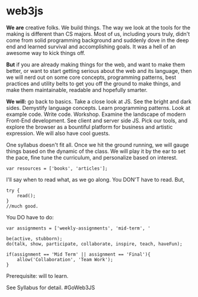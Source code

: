 # web3js

**We are** creative folks. We build things. The way we look at the tools for the making is different than CS majors. Most of us, including yours truly, didn't come from solid programming background and suddenly dove in the deep end and learned survival and accomplishing goals. It was a hell of an awesome way to kick things off.

**But** if you are already making things for the web, and want to make them better, or want to start getting serious about the web and its language, then we will nerd out on some core concepts, programming patterns, best practices and utility belts to get you off the ground to make things, and make them maintainable, readable and hopefully smarter.

**We will:** go back to basics. Take a close look at JS. See the bright and dark sides. Demystify language concepts. Learn programming patterns. Look at example code. Write code. Workshop. Examine the landscape of modern Front-End development. See client and server side JS. Pick our tools, and explore the browser as a bountiful platform for business and artistic expression. We will also have cool guests.

One syllabus doesn't fit all. Once we hit the ground running, we will gauge things based on the dynamic of the class. We will play it by the ear to set the  pace, fine tune the curriculum, and personalize based on interest.

	var resources = ['books', 'articles'];
	 
I'll say when to read what, as we go along.
You DON'T have to read. But, 
	
	try { 
		read(); 
	} 
	//much good.
	 
You DO have to do:
 	
 	var assignments = ['weekly-assignments', 'mid-term', '
 	
 	be(active, stubborn);
 	do(talk, show, participate, collaborate, inspire, teach, haveFun); 
	
	if(assignment == 'Mid Term' || assignment == 'Final'){
	 	allow('Collaboration', 'Team Work');
	}

Prerequisite: will to learn.

See Syllabus for detail.
#GoWeb3JS 
